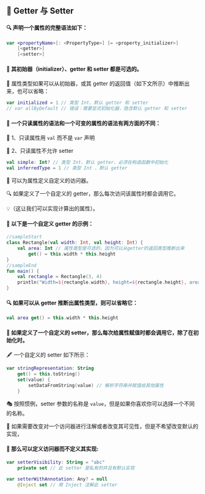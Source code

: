 ## 🔧 Getter 与 Setter

#### 🔍 声明一个属性的完整语法如下：

```kotlin
var <propertyName>[: <PropertyType>] [= <property_initializer>]
    [<getter>]
    [<setter>]
```

#### 🔧 其初始器（initializer）、getter 和 setter 都是可选的。

🌟 属性类型如果可以从初始器，或其 getter 的返回值（如下文所示）中推断出来，也可以省略：

```kotlin
var initialized = 1 // 类型 Int、默认 getter 和 setter
// var allByDefault // 错误：需要显式初始化器，隐含默认 getter 和 setter
```

#### 🔐 一个只读属性的语法和一个可变的属性的语法有两方面的不同：

🔑 1、只读属性用 `val` 而不是 `var` 声明

🚫 2、只读属性不允许 setter

```kotlin
val simple: Int? // 类型 Int、默认 getter、必须在构造函数中初始化
val inferredType = 1 // 类型 Int 、默认 getter
```

🔧 可以为属性定义自定义的访问器。

🔍 如果定义了一个自定义的 getter，那么每次访问该属性时都会调用它。

💡（这让我们可以实现计算出的属性）。

#### 🌟 以下是一个自定义 getter 的示例：

```kotlin
//sampleStart
class Rectangle(val width: Int, val height: Int) {
    val area: Int // 属性类型是可选的，因为可以从getter的返回类型推断出来
        get() = this.width * this.height
}
//sampleEnd
fun main() {
    val rectangle = Rectangle(3, 4)
    println("Width=${rectangle.width}, height=${rectangle.height}, area=${rectangle.area}")
}
```


#### 🔍 如果可以从 getter 推断出属性类型，则可以省略它：

```kotlin
val area get() = this.width * this.height
```

#### 🔄 如果定义了一个自定义的 setter，那么每次给属性赋值时都会调用它，除了在初始化时。

🖋️ 一个自定义的 setter 如下所示：

```kotlin
var stringRepresentation: String
    get() = this.toString()
    set(value) {
        setDataFromString(value) // 解析字符串并赋值给其他属性
    }
```

🎭 按照惯例，setter 参数的名称是 `value`，但是如果你喜欢你可以选择一个不同的名称。

🔧 如果需要改变对一个访问器进行注解或者改变其可见性，但是不希望改变默认的实现，

#### 🚀 那么可以定义访问器而不定义其实现:

```kotlin
var setterVisibility: String = "abc"
    private set // 此 setter 是私有的并且有默认实现

var setterWithAnnotation: Any? = null
    @Inject set // 用 Inject 注解此 setter
```
